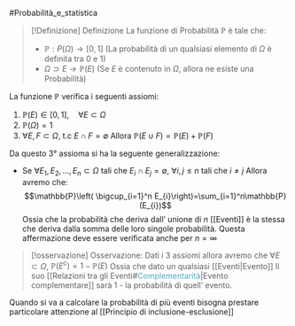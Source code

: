 #Probabilità_e_statistica 
>[!Definizione] Definizione
>La funzione di Probabilità $\mathbb{P}$ è tale che:
>- $\mathbb{P}:P(\Omega)\to[0,1]$ (La probabilità di un qualsiasi elemento di $\Omega$ è definita tra 0 e 1)
>- $\Omega \supset E\to\mathbb{P}(E)$ (Se $E$ è contenuto in $\Omega$, allora ne esiste una Probabilità)

La funzione $\mathbb{P}$ verifica i seguenti assiomi:
1. $\mathbb{P}(E)\in[0,1], \quad\forall E\subset \Omega$
2. $\mathbb{P}(\Omega)=1$
3. $\forall E,F\subset \Omega$, t.c $E\cap F=\emptyset$ Allora $\mathbb{P}(E\cup F)=\mathbb{P}(E)+\mathbb{P}(F)$

Da questo 3° assioma si ha la seguente generalizzazione:
- Se $\forall E_{1},E_{2},\dots,E_{n}\subset \Omega$ tali che $E_{i}\cap E_{j}=\emptyset$, $\forall i,j\leq n$ tali che  $i\neq j$ Allora avremo che:
$$\mathbb{P}\left( \bigcup_{i=1}^n E_{i}\right)=\sum_{i=1}^n\mathbb{P}(E_{i})$$
Ossia che la probabilità che deriva dall’ unione di $n$ [[Eventi]] è la stessa che deriva dalla somma delle loro singole probabilità. Questa affermazione deve essere verificata anche per $n=\infty$

>[!osservazione] Osservazione:
>Dati i 3 assiomi allora avremo che
>$\forall E\subset \Omega$, $\mathbb{P}(E^c)=1-\mathbb{P}(E)$
>Ossia che dato un qualsiasi [[Eventi|Evento]] Il suo [[Relazioni tra gli Eventi#<font color=" 4bacc6">Complementarità</font>|Evento complementare]] sarà 1 - la probabilità di quell’ evento.

Quando si va a calcolare la probabilità di più eventi bisogna prestare particolare attenzione al [[Principio di inclusione-esclusione]]
